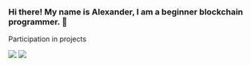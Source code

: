 ### Hi there! My name is Alexander, I am a beginner blockchain programmer. 👋

Participation in projects

 <img src="https://img.shields.io/badge/Tester-MASSA-e41c1f"/> <img src="https://img.shields.io/badge/Tester-Sui-6fbcf0"/>



